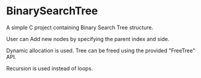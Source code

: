 # BinarySearchTree
A simple C project containing Binary Search Tree structure. 

User can Add new nodes by specifying the parent index and side.

Dynamic allocation is used. Tree can be freed using the provided "FreeTree" API.

Recursion is used instead of loops.